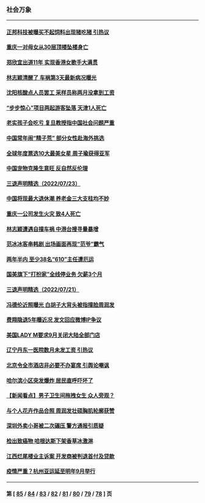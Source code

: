### 社会万象
---
#### [正邦科技被曝买不起饲料出现猪吃猪 引热议](../../pages/ncid282/n13788392.md) 
#### [重庆一对母女从30层顶楼坠楼身亡](../../pages/ncid282/n13788411.md) 
#### [郑欣宜出道11年 实现香港女歌手大满贯](../../pages/ncid282/n13788258.md) 
#### [林志颖清醒了 车祸第3天最新病况曝光](../../pages/ncid282/n13788200.md) 
#### [沈阳核酸点人员罢工 采样员称两月没拿到工资](../../pages/ncid282/n13788050.md) 
#### [“步步惊心”项目两起游客坠落 天津1人死亡](../../pages/ncid282/n13787973.md) 
#### [老实孩子会吃亏 复旦教授指中国社会问题严重](../../pages/ncid282/n13787879.md) 
#### [中国常年闹“精子荒” 部分女性赴海外挑选](../../pages/ncid282/n13787851.md) 
#### [全球年度票选10大最美女星 周子瑜获得亚军](../../pages/ncid282/n13787383.md) 
#### [中国宠物克隆生意旺 反自然反伦理](../../pages/ncid282/n13787780.md) 
#### [三退声明精选（2022/07/23）](../../pages/ncid282/n13787822.md) 
#### [中国将现最大退休潮 养老金三大支柱均不妙](../../pages/ncid282/n13787671.md) 
#### [重庆一公司发生火灾 致4人死亡](../../pages/ncid282/n13787716.md) 
#### [林志颖遭遇自撞车祸 中港台搜寻量暴增](../../pages/ncid282/n13787410.md) 
#### [范冰冰客串韩剧 出场画面再现“范爷”霸气](../../pages/ncid282/n13787354.md) 
#### [两年半内 至少38名“610”主任遭厄运](../../pages/ncid282/n13773294.md) 
#### [国美旗下“打扮家”全线停业务 欠薪3个月](../../pages/ncid282/n13786965.md) 
#### [三退声明精选（2022/07/21）](../../pages/ncid282/n13786660.md) 
#### [冯德伦近照曝光 白胡子大背头被指撞脸周润发](../../pages/ncid282/n13786363.md) 
#### [费翔隐退5年曝近况 发文回应微博IP争议](../../pages/ncid282/n13786448.md) 
#### [美国LADY M要求9月关闭大陆全部门店](../../pages/ncid282/n13786047.md) 
#### [辽宁丹东一医院数月未发工资 引热议](../../pages/ncid282/n13786009.md) 
#### [北京令全市酒店非必要不办宴席 引舆论嘲讽](../../pages/ncid282/n13785876.md) 
#### [哈尔滨小区突发爆炸 居民直呼吓坏了](../../pages/ncid282/n13785969.md) 
#### [【新闻看点】男子卫生间拖拽女生 众人旁观？](../../pages/ncid282/n13785602.md) 
#### [与个人花卉作品合照 周润发壮硕胸肌轮廓获赞](../../pages/ncid282/n13785661.md) 
#### [深圳外卖小哥被二次碾压 警方通报引质疑](../../pages/ncid282/n13785234.md) 
#### [检出致癌物 哈根达斯下架香草冰激淋](../../pages/ncid282/n13785189.md) 
#### [江西烂尾楼业主诉案 开发商被判退首付及贷款](../../pages/ncid282/n13785041.md) 
#### [疫情严重？杭州亚运延至明年9月举行](../../pages/ncid282/n13785083.md) 

---
#### 第 [ [85](./85.md) / [84](./84.md) / [83](./83.md) / [82](./82.md) / [81](./81.md) / [80](./80.md) / [79](./79.md) / [78](./78.md) ] 页
